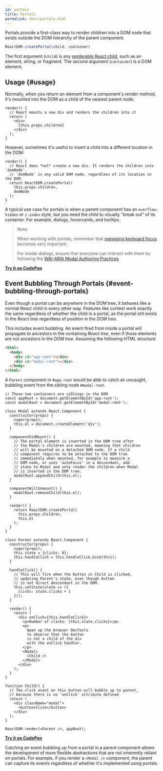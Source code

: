 ```yaml
---
id: portals
title: Portals
permalink: docs/portals.html
---
```


Portals provide a first-class way to render children into a DOM node that exists outside the DOM hierarchy of the parent component.

```js
ReactDOM.createPortal(child, container)
```

The first argument (`child`) is any [renderable React child](/docs/react-component.html#render), such as an element, string, or fragment. The second argument (`container`) is a DOM element.

## Usage {#usage}

Normally, when you return an element from a component's render method, it's mounted into the DOM as a child of the nearest parent node:

```js{4,6}
render() {
  // React mounts a new div and renders the children into it
  return (
    <div>
      {this.props.children}
    </div>
  );
}
```

However, sometimes it's useful to insert a child into a different location in the DOM:

```js{6}
render() {
  // React does *not* create a new div. It renders the children into `domNode`.
  // `domNode` is any valid DOM node, regardless of its location in the DOM.
  return ReactDOM.createPortal(
    this.props.children,
    domNode
  );
}
```

A typical use case for portals is when a parent component has an `overflow: hidden` or `z-index` style, but you need the child to visually "break out" of its container. For example, dialogs, hovercards, and tooltips.

> Note:
>
> When working with portals, remember that [managing keyboard focus](/docs/accessibility.html#programmatically-managing-focus) becomes very important.
>
> For modal dialogs, ensure that everyone can interact with them by following the [WAI-ARIA Modal Authoring Practices](https://www.w3.org/TR/wai-aria-practices-1.1/#dialog_modal).

[**Try it on CodePen**](https://codepen.io/gaearon/pen/yzMaBd)

## Event Bubbling Through Portals {#event-bubbling-through-portals}

Even though a portal can be anywhere in the DOM tree, it behaves like a normal React child in every other way. Features like context work exactly the same regardless of whether the child is a portal, as the portal still exists in the *React tree* regardless of position in the *DOM tree*.

This includes event bubbling. An event fired from inside a portal will propagate to ancestors in the containing *React tree*, even if those elements are not ancestors in the *DOM tree*. Assuming the following HTML structure:

```html
<html>
  <body>
    <div id="app-root"></div>
    <div id="modal-root"></div>
  </body>
</html>
```

A `Parent` component in `#app-root` would be able to catch an uncaught, bubbling event from the sibling node `#modal-root`.

```js{28-31,42-49,53,61-63,70-71,74}
// These two containers are siblings in the DOM
const appRoot = document.getElementById('app-root');
const modalRoot = document.getElementById('modal-root');

class Modal extends React.Component {
  constructor(props) {
    super(props);
    this.el = document.createElement('div');
  }

  componentDidMount() {
    // The portal element is inserted in the DOM tree after
    // the Modal's children are mounted, meaning that children
    // will be mounted on a detached DOM node. If a child
    // component requires to be attached to the DOM tree
    // immediately when mounted, for example to measure a
    // DOM node, or uses 'autoFocus' in a descendant, add
    // state to Modal and only render the children when Modal
    // is inserted in the DOM tree.
    modalRoot.appendChild(this.el);
  }

  componentWillUnmount() {
    modalRoot.removeChild(this.el);
  }

  render() {
    return ReactDOM.createPortal(
      this.props.children,
      this.el
    );
  }
}

class Parent extends React.Component {
  constructor(props) {
    super(props);
    this.state = {clicks: 0};
    this.handleClick = this.handleClick.bind(this);
  }

  handleClick() {
    // This will fire when the button in Child is clicked,
    // updating Parent's state, even though button
    // is not direct descendant in the DOM.
    this.setState(state => ({
      clicks: state.clicks + 1
    }));
  }

  render() {
    return (
      <div onClick={this.handleClick}>
        <p>Number of clicks: {this.state.clicks}</p>
        <p>
          Open up the browser DevTools
          to observe that the button
          is not a child of the div
          with the onClick handler.
        </p>
        <Modal>
          <Child />
        </Modal>
      </div>
    );
  }
}

function Child() {
  // The click event on this button will bubble up to parent,
  // because there is no 'onClick' attribute defined
  return (
    <div className="modal">
      <button>Click</button>
    </div>
  );
}

ReactDOM.render(<Parent />, appRoot);
```

[**Try it on CodePen**](https://codepen.io/gaearon/pen/jGBWpE)

Catching an event bubbling up from a portal in a parent component allows the development of more flexible abstractions that are not inherently reliant on portals. For example, if you render a `<Modal />` component, the parent can capture its events regardless of whether it's implemented using portals.
